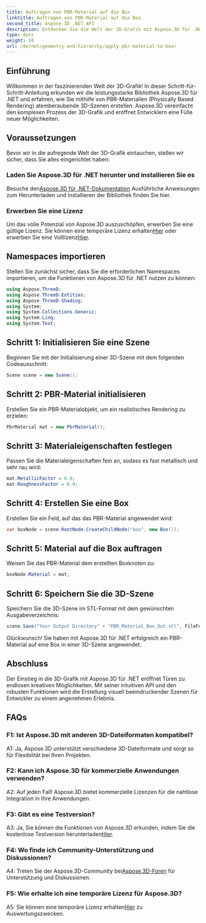 ```yaml
---
title: Auftragen von PBR-Material auf die Box
linktitle: Auftragen von PBR-Material auf die Box
second_title: Aspose.3D .NET API
description: Entdecken Sie die Welt der 3D-Grafik mit Aspose.3D für .NET. Erstellen Sie mühelos immersive Szenen mit Physically Based Rendering-Materialien.
type: docs
weight: 10
url: /de/net/geometry-and-hierarchy/apply-pbr-material-to-box/
---
```

## Einführung

Willkommen in der faszinierenden Welt der 3D-Grafik! In dieser Schritt-für-Schritt-Anleitung erkunden wir die leistungsstarke Bibliothek Aspose.3D für .NET und erfahren, wie Sie mithilfe von PBR-Materialien (Physically Based Rendering) atemberaubende 3D-Szenen erstellen. Aspose.3D vereinfacht den komplexen Prozess der 3D-Grafik und eröffnet Entwicklern eine Fülle neuer Möglichkeiten.

## Voraussetzungen

Bevor wir in die aufregende Welt der 3D-Grafik eintauchen, stellen wir sicher, dass Sie alles eingerichtet haben:

### Laden Sie Aspose.3D für .NET herunter und installieren Sie es

 Besuche den[Aspose.3D für .NET-Dokumentation](https://reference.aspose.com/3d/net/) Ausführliche Anweisungen zum Herunterladen und Installieren der Bibliothek finden Sie hier.

### Erwerben Sie eine Lizenz

Um das volle Potenzial von Aspose.3D auszuschöpfen, erwerben Sie eine gültige Lizenz. Sie können eine temporäre Lizenz erhalten[Hier](https://purchase.aspose.com/temporary-license/) oder erwerben Sie eine Volllizenz[Hier](https://purchase.aspose.com/buy).

## Namespaces importieren

Stellen Sie zunächst sicher, dass Sie die erforderlichen Namespaces importieren, um die Funktionen von Aspose.3D für .NET nutzen zu können:

```csharp
using Aspose.ThreeD;
using Aspose.ThreeD.Entities;
using Aspose.ThreeD.Shading;
using System;
using System.Collections.Generic;
using System.Linq;
using System.Text;
```

## Schritt 1: Initialisieren Sie eine Szene

Beginnen Sie mit der Initialisierung einer 3D-Szene mit dem folgenden Codeausschnitt:

```csharp
Scene scene = new Scene();
```

## Schritt 2: PBR-Material initialisieren

Erstellen Sie ein PBR-Materialobjekt, um ein realistisches Rendering zu erzielen:

```csharp
PbrMaterial mat = new PbrMaterial();
```

## Schritt 3: Materialeigenschaften festlegen

Passen Sie die Materialeigenschaften fein an, sodass es fast metallisch und sehr rau wird:

```csharp
mat.MetallicFactor = 0.9;
mat.RoughnessFactor = 0.9;
```

## Schritt 4: Erstellen Sie eine Box

Erstellen Sie ein Feld, auf das das PBR-Material angewendet wird:

```csharp
var boxNode = scene.RootNode.CreateChildNode("box", new Box());
```

## Schritt 5: Material auf die Box auftragen

Weisen Sie das PBR-Material dem erstellten Boxknoten zu:

```csharp
boxNode.Material = mat;
```

## Schritt 6: Speichern Sie die 3D-Szene

Speichern Sie die 3D-Szene im STL-Format mit dem gewünschten Ausgabeverzeichnis:

```csharp
scene.Save("Your Output Directory" + "PBR_Material_Box_Out.stl", FileFormat.STLASCII);
```

Glückwunsch! Sie haben mit Aspose.3D für .NET erfolgreich ein PBR-Material auf eine Box in einer 3D-Szene angewendet.

## Abschluss

Der Einstieg in die 3D-Grafik mit Aspose.3D für .NET eröffnet Türen zu endlosen kreativen Möglichkeiten. Mit seiner intuitiven API und den robusten Funktionen wird die Erstellung visuell beeindruckender Szenen für Entwickler zu einem angenehmen Erlebnis.

## FAQs

### F1: Ist Aspose.3D mit anderen 3D-Dateiformaten kompatibel?

A1: Ja, Aspose.3D unterstützt verschiedene 3D-Dateiformate und sorgt so für Flexibilität bei Ihren Projekten.

### F2: Kann ich Aspose.3D für kommerzielle Anwendungen verwenden?

A2: Auf jeden Fall! Aspose.3D bietet kommerzielle Lizenzen für die nahtlose Integration in Ihre Anwendungen.

### F3: Gibt es eine Testversion?

 A3: Ja, Sie können die Funktionen von Aspose.3D erkunden, indem Sie die kostenlose Testversion herunterladen[Hier](https://releases.aspose.com/).

### F4: Wo finde ich Community-Unterstützung und Diskussionen?

 A4: Treten Sie der Aspose.3D-Community bei[Aspose.3D-Foren](https://forum.aspose.com/c/3d/18) für Unterstützung und Diskussionen.

### F5: Wie erhalte ich eine temporäre Lizenz für Aspose.3D?

 A5: Sie können eine temporäre Lizenz erhalten[Hier](https://purchase.aspose.com/temporary-license/) zu Auswertungszwecken.